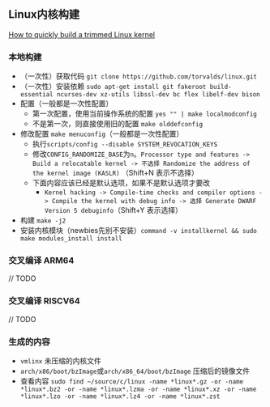 ## Linux内核构建
[How to quickly build a trimmed Linux kernel](https://docs.kernel.org/admin-guide/quickly-build-trimmed-linux.html)

### 本地构建
- （一次性）获取代码 `git clone https://github.com/torvalds/linux.git`
- （一次性）安装依赖 `sudo apt-get install git fakeroot build-essential ncurses-dev xz-utils libssl-dev bc flex libelf-dev bison`
- 配置（一般都是一次性配置）
  - 第一次配置，使用当前操作系统的配置 `yes "" | make localmodconfig`
  - 不是第一次，则直接使用旧的配置 `make olddefconfig`
- 修改配置 `make menuconfig`（一般都是一次性配置）
  - 执行`scripts/config --disable SYSTEM_REVOCATION_KEYS`
  - 修改`CONFIG_RANDOMIZE_BASE`为`n`。`Processor type and features -> Build a relocatable kernel -> 不选择 Randomize the address of the kernel image (KASLR)` （Shift+N 表示不选择）
  - 下面内容应该已经是默认选项，如果不是默认选项才要改
    - `Kernel hacking -> Compile-time checks and compiler options -> Compile the kernel with debug info -> 选择 Generate DWARF Version 5 debuginfo`（Shift+Y 表示选择）
- 构建 `make -j2`
- 安装内核模块（newbies先别不安装）`command -v installkernel && sudo make modules_install install`

### 交叉编译 ARM64
// TODO

### 交叉编译 RISCV64
// TODO

### 生成的内容
- `vmlinx` 未压缩的内核文件
- `arch/x86/boot/bzImage`或`arch/x86_64/boot/bzImage` 压缩后的镜像文件
- 查看内容 `sudo find ~/source/c/linux -name *linux*.gz -or -name *linux*.bz2 -or -name *linux*.lzma -or -name *linux*.xz -or -name *linux*.lzo -or -name *linux*.lz4 -or -name *linux*.zst`
